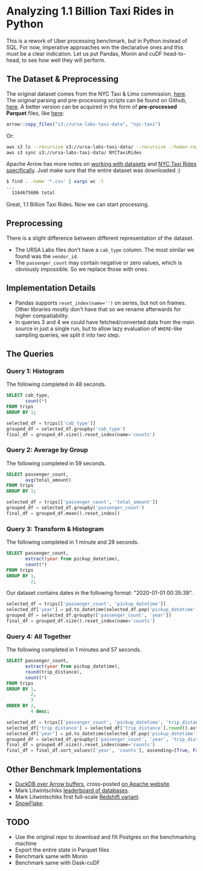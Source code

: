# Analyzing 1.1 Billion Taxi Rides in Python

This is a rework of Uber processing benchmark, but in Python instead of SQL.
For now, imperative approaches win the declarative ones and this must be a clear indication.
Let us put Pandas, Monin and cuDF head-to-head, to see how well they will perform.

## The Dataset & Preprocessing

The original dataset comes from the NYC Taxi & Limo commission, [here](https://www1.nyc.gov/site/tlc/about/fhv-trip-record-data.page).
The original parsing and pre-processing scripts can be found on Github, [here](https://github.com/toddwschneider/nyc-taxi-data).
A better version can be acquired in the form of **pre-processed Parquet** files, like [here](https://duckdb.org/2021/12/03/duck-arrow.html#fnref:1):

```r
arrow::copy_files("s3://ursa-labs-taxi-data", "nyc-taxi")
```

Or:

```sh
aws s3 ls --recursive s3://ursa-labs-taxi-data/ --recursive --human-readable --summarize
aws s3 sync s3://ursa-labs-taxi-data/ NYCTaxiRides
```

Apache Arrow has more notes on [working with datasets](https://arrow.apache.org/docs/r/articles/dataset.html) and [NYC Taxi Rides specifically](https://arrow.apache.org/docs/r/articles/dataset.html#example-nyc-taxi-data).
Just make sure that the entire dataset was downloaded :)

```sh
$ find . -name '*.csv' | xargs wc -l
...
  1164675606 total
```

Great, 1.1 Billion Taxi Rides. Now we can start processing.

## Preprocessing

There is a slight difference between different representation of the dataset.

* The URSA Labs files don't have a `cab_type` column. The most similar we found was the `vendor_id`.
* The `passenger_count` may contain negative or zero values, which is obviously impossible. So we replace those with ones.

## Implementation Details

* Pandas supports `reset_index(name='')` on series, but not on frames. Other libraries mostly don't have that so we rename afterwards for higher compatiability.
* In queries 3 and 4 we could have fetched/converted data from the main source in just a single run, but to allow lazy evaluation of `WHERE`-like sampling queries, we split it into two step.

## The Queries

### Query 1: Histogram

The following completed in 48 seconds.

```sql
SELECT cab_type,
       count(*)
FROM trips
GROUP BY 1;
```

```python
selected_df = trips[['cab_type']]
grouped_df = selected_df.groupby('cab_type')
final_df = grouped_df.size().reset_index(name='counts')
```

### Query 2: Average by Group

The following completed in 59 seconds.

```sql
SELECT passenger_count,
       avg(total_amount)
FROM trips
GROUP BY 1;
```

```python
selected_df = trips[['passenger_count', 'total_amount']]
grouped_df = selected_df.groupby('passenger_count')
final_df = grouped_df.mean().reset_index()
```

### Query 3: Transform & Histogram

The following completed in 1 minute and 28 seconds.

```sql
SELECT passenger_count,
       extract(year from pickup_datetime),
       count(*)
FROM trips
GROUP BY 1,
         2;
```

Our dataset contains dates in the following format: "2020-01-01 00:35:39".

```python
selected_df = trips[['passenger_count', 'pickup_datetime']]
selected_df['year'] = pd.to_datetime(selected_df.pop('pickup_datetime'), format='%Y-%m-%d %H:%M:%S').dt.year
grouped_df = selected_df.groupby(['passenger_count', 'year'])
final_df = grouped_df.size().reset_index(name='counts')
```

### Query 4: All Together

The following completed in 1 minutes and 57 seconds.

```sql
SELECT passenger_count,
       extract(year from pickup_datetime),
       round(trip_distance),
       count(*)
FROM trips
GROUP BY 1,
         2,
         3
ORDER BY 2,
         4 desc;
```

```python
selected_df = trips[['passenger_count', 'pickup_datetime', 'trip_distance']]
selected_df['trip_distance'] = selected_df['trip_distance'].round().astype(int)
selected_df['year'] = pd.to_datetime(selected_df.pop('pickup_datetime'), format='%Y-%m-%d %H:%M:%S').dt.year
grouped_df = selected_df.groupby(['passenger_count', 'year', 'trip_distance'])
final_df = grouped_df.size().reset_index(name='counts')
final_df = final_df.sort_values(['year', 'counts'], ascending=[True, False]) 
```

## Other Benchmark Implementations

* [DuckDB over Arrow buffers](https://duckdb.org/2021/12/03/duck-arrow.html), cross-posted [on Apache website](https://arrow.apache.org/blog/2021/12/03/arrow-duckdb/).
* Mark Litwintschiks [leaderboard of databases](https://tech.marksblogg.com/benchmarks.html).
* Mark Litwintschiks first full-scale [Redshift variant](https://tech.marksblogg.com/all-billion-nyc-taxi-rides-redshift.html).
* [SnowFlake](https://www.tropos.io/blog/how-to/analyzing-2-billion-taxi-rides-in-snowflake/).

## TODO

* Use the original repo to download and fill Postgres on the benchmarking machine
* Export the entire state in Parquet files
* Benchmark same with Monin
* Benchmark same with Dask-cuDF
